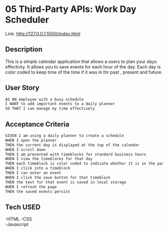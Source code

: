 # 05 Third-Party APIs: Work Day Scheduler

Link: http://127.0.0.1:5500/index.html 


## Description 
This is a simple  calendar application that allows a users to plan your days effectivty. It allows you  to save events for each hour of the day. Each day is color coded to keep time of the time if it was in thr past , present and future.

## User Story

```md
AS AN employee with a busy schedule
I WANT to add important events to a daily planner
SO THAT I can manage my time effectively
```

## Acceptance Criteria

```md
GIVEN I am using a daily planner to create a schedule
WHEN I open the planner
THEN the current day is displayed at the top of the calendar
WHEN I scroll down
THEN I am presented with timeblocks for standard business hours
WHEN I view the timeblocks for that day
THEN each timeblock is color coded to indicate whether it is in the past, present, or future
WHEN I click into a timeblock
THEN I can enter an event
WHEN I click the save button for that timeblock
THEN the text for that event is saved in local storage
WHEN I refresh the page
THEN the saved events persist
```

## Tech USED 
-HTML 
-CSS  
-Javascript